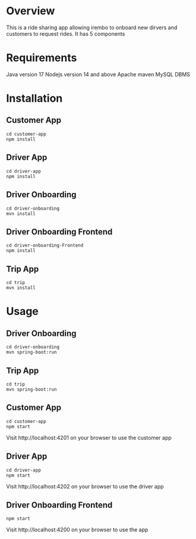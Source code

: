 # Overview
This is a ride sharing app allowing irembo to onboard new dirvers and customers to request rides. It has 5 components

# Requirements
Java version 17
Nodejs version 14 and above
Apache maven
MySQL DBMS

# Installation

## Customer App
```
cd customer-app
npm install
```

## Driver App
```
cd driver-app
npm install
```

## Driver Onboarding
```
cd driver-onboarding
mvn install
```

## Driver Onboarding Frontend
```
cd driver-onboarding-Frontend
npm install
```

## Trip App
```
cd trip
mvn install
```


# Usage

## Driver Onboarding
```
cd driver-onboarding
mvn spring-boot:run
```

## Trip App
```
cd trip
mvn spring-boot:run
```

## Customer App
```
cd customer-app
npm start
```

Visit http://localhost:4201 on your browser to use the customer app

## Driver App
```
cd driver-app
npm start
```
Visit http://localhost:4202 on your browser to use the driver app

## Driver Onboarding Frontend
```cd driver-onboarding-Frontend
npm start
```
Visit http://localhost:4200 on your browser to use the app



